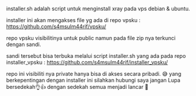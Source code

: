 installer.sh adalah script untuk menginstall xray pada vps debian & ubuntu.

installer ini akan mengakses file yg ada di repo vpsku : https://github.com/s4msulm44rif/vpsku/

repo vpsku visibilitinya untuk public namun pada file zip nya terkunci dengan sandi.

sandi tersebut bisa terbuka melalui script installer.sh yang ada pada repo installer_vpsku : https://github.com/s4msulm44rif/installer_vpsku/

repo ini visibiliti nya private hanya bisa di akses secara pribadi.
😅
yang berkepentingan dengan installer ini silahkan hubungi saya
jangan Lupa bersedekah👌👍
dengan sedekah semua menjadi lancar 🤭
